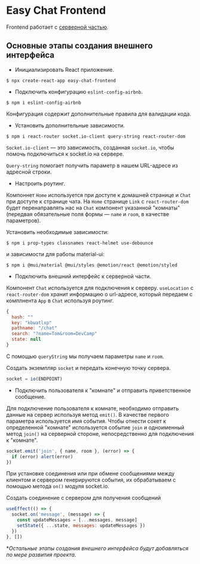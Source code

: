 # Easy Chat Frontend

Frontend работает с [серверной частью](https://github.com/mishkaleks/easy-chat-backend).

## Основные этапы создания внешнего интерфейса

- Инициализировать React приложение.

`$ npx create-react-app easy-chat-frontend`

- Подключить конфигурацию `eslint-config-airbnb`.

`$ npm i eslint-config-airbnb`

Конфигурация содержит дополнительные правила для валидации кода.

- Установить дополнительные зависимости.

`$ npm i react-router socket.io-client query-string react-router-dom`

`Socket.io-client` — это зависимость, созданная `socket.io`, чтобы помочь подключиться к socket.io на сервере.

`Query-string` помогает получить параметр в нашем URL-адресе из адресной строки.

- Настроить роутинг.

Компоннет `Home` используется при доступе к домашней странице и `Chat` при доступе к странице чата. На `Home` странице
`Link` с `react-router-dom` будет перенаправлять нас на `Chat` компонент указанной "комнаты" (передвая обязательные поля 
формы — `name` и `room`, в качестве параметров).

Установить необходимые зависимости:

`$ npm i prop-types classnames react-helmet use-debounce`

и зависимости для работы material-ui:

`$ npm i @mui/material @mui/styles @emotion/react @emotion/styled`

- Подключить внешний интерфейс к серверной части.

Компонент `Chat` используется для подключения к серверу. `useLocation` c `react-router-dom` хранит информацию о 
url-адресе, который передаем с комплнента `App` в `Chat` используя роутинг.

```javascript
{
  hash: ""
  key: "kbwatlxp"
  pathname: "/chat"
  search: "?name=Tom&room=DevCamp"
  state: null
}
```

С помощью `queryString` мы получаем параметры `name` и `room`.

Создать экземпляр `socket` и передать конечную точку сервера.

```javascript
socket = io(ENDPOINT)
```

- Подключить пользователя к "комнате" и отправить приветственное сообщение.

Для подключение пользователя к комнате, необходимо отправить данные на сервер используя метод `emit()`. В качестве
первого параметра используется имя события. Чтобы отнести сокет к определенной "комнате" используется событие `join` и 
одноименный метод `join()` на серверной стороне, непосредственно для подключения к "комнате".

```javascript
socket.emit('join', { name, room }, (error) => {
  if (error) alert(error)
})
```

При установке соединения или при обмене сообщениями между клиентом и сервером генерируются события, их обрабатываем с 
помощью метода `on()` модуля socket.io.

Создать соединение с сервером для получения сообщений

```javascript
useEffect(() => {
  socket.on('message', (message) => {
    const updateMessages = [...messages, message]
    setState({ ...state, messages: updateMessages })
  })
}, [])
```

**Остальные этапы создания внешнего интерфейса будут добавляться по мере развития проекта*.
